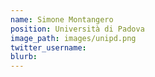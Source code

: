 ```yaml
---
name: Simone Montangero
position: Università di Padova
image_path: images/unipd.png
twitter_username:
blurb:
---
```

